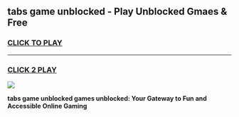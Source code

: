 
## tabs game unblocked - Play Unblocked Gmaes & Free
<h3>
<a href="https://premium.freeplayer.one?title=tabs_game_unblocked&ref=19F">CLICK TO PLAY</a></h3>
<hr>

<h3>
<a href="https://premium.freeplayer.one?title=tabs_game_unblocked&ref=19F">CLICK 2 PLAY</a>
  
</h3>

<a href="https://premium.freeplayer.one?title=tabs_game_unblocked&ref=19F/"><img src="https://clearcache.store/games.png"></a>


**tabs game unblocked games unblocked: Your Gateway to Fun and Accessible Online Gaming**

